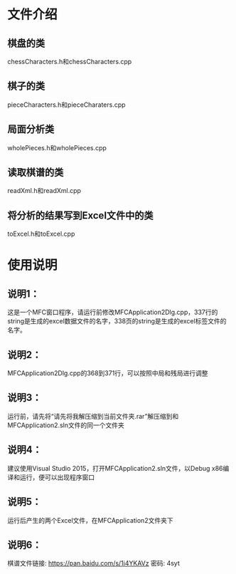 # 文件介绍
## 棋盘的类
chessCharacters.h和chessCharacters.cpp
## 棋子的类
pieceCharacters.h和pieceCharaters.cpp
## 局面分析类
wholePieces.h和wholePieces.cpp
## 读取棋谱的类
readXml.h和readXml.cpp
## 将分析的结果写到Excel文件中的类
toExcel.h和toExcel.cpp
# 使用说明
## 说明1：
这是一个MFC窗口程序，请运行前修改MFCApplication2Dlg.cpp，337行的string是生成的excel数据文件的名字，338页的string是生成的excel标签文件的名字。
## 说明2：
MFCApplication2Dlg.cpp的368到371行，可以按照中局和残局进行调整
## 说明3：
运行前，请先将“请先将我解压缩到当前文件夹.rar”解压缩到和MFCApplication2.sln文件的同一个文件夹
## 说明4：
建议使用Visual Studio 2015，打开MFCApplication2.sln文件，以Debug x86编译和运行，便可以出现程序窗口
## 说明5：
运行后产生的两个Excel文件，在MFCApplication2文件夹下
## 说明6：
棋谱文件链接: https://pan.baidu.com/s/1i4YKAVz 密码: 4syt
